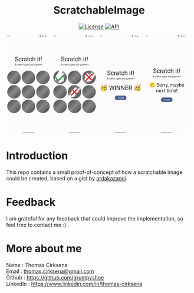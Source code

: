 <h1 align="center">ScratchableImage</h1>

<p align="center">
  <a href="/LICENSE"><img alt="License" src="https://img.shields.io/badge/License-MIT-purple.svg"/></a>
  <a href="https://android-arsenal.com/api?level=26"><img alt="API" src="https://img.shields.io/badge/API-26%2B-brightgreen.svg?style=flat"/></a>
</p>

<div float="left">
<img src="/preview/start.png"  width="24%"/>
<img src="/preview/game.png"  width="24%"/>
<img src="/preview/win.png"  width="24%"/>
<img src="/preview/lose.png"  width="24%"/>
</div>

# Introduction

This repo contains a small proof-of-concept of how a scratchable image could be created, based on a gist by [ardakazanci](https://gist.github.com/ardakazanci/22290e6c4f69dd5274e3edf9690c118d).


# Feedback

I am grateful for any feedback that could improve the implementation, so feel free to contact me :) .

# More about me

Name	 : Thomas Cirksena  
Email    : thomas.cirksena@gmail.com  
Github   : https://github.com/grumpyshoe  
LinkedIn : https://www.linkedin.com/in/thomas-cirksena  
